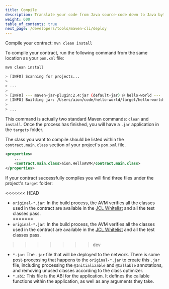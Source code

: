 ```yaml
---
title: Compile
description: Translate your code from Java source-code down to Java bytecode, so that it can run on the Aion blockchain. This command is the same for both local and remote deployment. Regardless of where your contract is going to end up, you must compile it on your local machine first. There is no way to compile your contract using a remote node.
weight: 600
table_of_contents: true
next_page: /developers/tools/maven-cli/deploy
---
```


Compile your contract: `mvn clean install`

To compile your contract, run the following command from the same location as your `pom.xml` file:

```bash
mvn clean install

> [INFO] Scanning for projects...
>
> ...
>
> [INFO] --- maven-jar-plugin:2.4:jar (default-jar) @ hello-world ---
> [INFO] Building jar: /Users/aion/code/hello-world/target/hello-world-1.0-SNAPSHOT.jar
>
> ...
```

This command is actually two standard Maven commands: `clean` and `install`. Once the process has finished, you will have a `.jar` application in the `targets` folder.

The class you want to compile should be listed within the `contract.main.class` section of your project's `pom.xml` file.

```xml
<properties>
    ...
    <contract.main.class>aion.HelloAVM</contract.main.class>
</properties>
```

If your contract successfully compiles you will find three files under the project's `target` folder:

<<<<<<< HEAD
- `original-*.jar`: In the build process, the AVM verifies all the classes used in the contract are available in the [JCL Whitelist](fundamentals-avm-concepts-jcl-whitelist) and all the test classes pass.  
=======
- `original-*.jar`: In the build process, the AVM verifies all the classes used in the contract are available in the [JCL Whitelist](/developers/fundamentals/aion-virtual-machine/jcl-whitelist) and all the test classes pass.  
>>>>>>> dev
- `*.jar`: The `.jar` file that will be deployed to the network. There is some post-processing that happens to the `original-*.jar` to create this `.jar` file, including processing the `@Initializable` and `@Callable` annotations, and removing unused classes according to the class optimizer.
- `*.abi`: This file is the ABI for the application. It defines the callable functions within the application, as well as any arguments they take.
